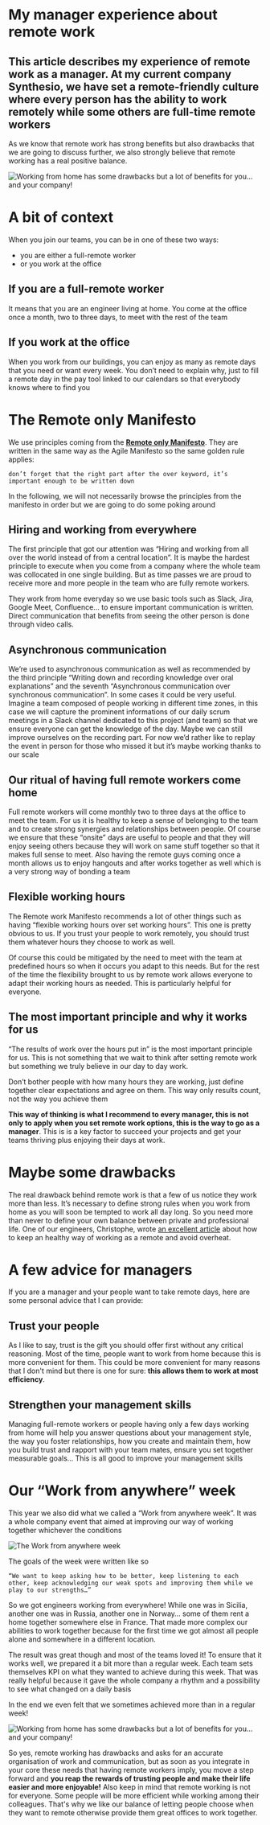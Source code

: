# My manager experience about remote work
## This article describes my experience of remote work as a manager. At my current company Synthesio, we have set a remote-friendly culture where every person has the ability to work remotely while some others are full-time remote workers

As we know that remote work has strong benefits but also drawbacks that we are going to discuss further, we also strongly believe that remote working has a real positive balance.

  ![Working from home has some drawbacks but a lot of benefits for you… and your company!](images/../../images/my-manager-experience-about-remote-working-01.jpg)

# A bit of context

When you join our teams, you can be in one of these two ways:

* you are either a full-remote worker
* or you work at the office

## If you are a full-remote worker

It means that you are an engineer living at home. You come at the office once a month, two to three days, to meet with the rest of the team

## If you work at the office

When you work from our buildings, you can enjoy as many as remote days that you need or want every week. You don’t need to explain why, just to fill a remote day in the pay tool linked to our calendars so that everybody knows where to find you

# The Remote only Manifesto

We use principles coming from the [**Remote only Manifesto**](https://www.remoteonly.org/).
They are written in the same way as the Agile Manifesto so the same golden rule applies:

`don’t forget that the right part after the over keyword, it’s important enough to be written down`

In the following, we will not necessarily browse the principles from the manifesto in order but we are going to do some poking around

## Hiring and working from everywhere

The first principle that got our attention was “Hiring and working from all over the world instead of from a central location”.
It is maybe the hardest principle to execute when you come from a company where the whole team was collocated in one single building. But as time passes we are proud to receive more and more people in the team who are fully remote workers.

They work from home everyday so we use basic tools such as Slack, Jira, Google Meet, Confluence… to ensure important communication is written. Direct communication that benefits from seeing the other person is done through video calls.

## Asynchronous communication

We’re used to asynchronous communication as well as recommended by the third principle “Writing down and recording knowledge over oral explanations” and the seventh “Asynchronous communication over synchronous communication”. 
In some cases it could be very useful. Imagine a team composed of people working in different time zones, in this case we will capture the prominent informations of our daily scrum meetings in a Slack channel dedicated to this project (and team) so that we ensure everyone can get the knowledge of the day. 
Maybe we can still improve ourselves on the recording part. For now we’d rather like to replay the event in person for those who missed it but it’s maybe working thanks to our scale

## Our ritual of having full remote workers come home

Full remote workers will come monthly two to three days at the office to meet the team. For us it is healthy to keep a sense of belonging to the team and to create strong synergies and relationships between people.
Of course we ensure that these “onsite” days are useful to people and that they will enjoy seeing others because they will work on same stuff together so that it makes full sense to meet.
Also having the remote guys coming once a month allows us to enjoy hangouts and after works together as well which is a very strong way of bonding a team

## Flexible working hours

The Remote work Manifesto recommends a lot of other things such as having “flexible working hours over set working hours”.
This one is pretty obvious to us.
If you trust your people to work remotely, you should trust them whatever hours they choose to work as well.

Of course this could be mitigated by the need to meet with the team at predefined hours so when it occurs you adapt to this needs. But for the rest of the time the flexibility brought to us by remote work allows everyone to adapt their working hours as needed. This is particularly helpful for everyone.

## The most important principle and why it works for us

“The results of work over the hours put in” is the most important principle for us. This is not something that we wait to think after setting remote work but something we truly believe in our day to day work.

Don’t bother people with how many hours they are working, just define together clear expectations and agree on them. This way only results count, not the way you achieve them

**This way of thinking is what I recommend to every manager, this is not only to apply when you set remote work options, this is the way to go as a manager**. This is is a key factor to succeed your projects and get your teams thriving plus enjoying their days at work.

# Maybe some drawbacks

The real drawback behind remote work is that a few of us notice they work more than less. It’s necessary to define strong rules when you work from home as you will soon be tempted to work all day long. So you need more than never to define your own balance between private and professional life. One of our engineers, Christophe, wrote [an excellent article](https://medium.com/synthesio-engineering/how-to-be-a-good-remote-worker-for-your-team-and-for-yourself-42a25ec99ba7) about how to keep an healthy way of working as a remote and avoid overheat.

# A few advice for managers

If you are a manager and your people want to take remote days, here are some personal advice that I can provide:

## Trust your people

As I like to say, trust is the gift you should offer first without any critical reasoning. Most of the time, people want to work from home because this is more convenient for them. This could be more convenient for many reasons that I don't mind but there is one for sure: **this allows them to work at most efficiency**.

## Strengthen your management skills

Managing full-remote workers or people having only a few days working from home will help you answer questions about your management style, the way you foster relationships, how you create and maintain them, how you build trust and rapport with your team mates, ensure you set together measurable goals... This is all good to improve your management skills

# Our “Work from anywhere” week

This year we also did what we called a “Work from anywhere week”. It was a whole company event that aimed at improving our way of working together whichever the conditions

![The Work from anywhere week](images/../../images/my-manager-experience-about-remote-working-02.png)

The goals of the week were written like so

`“We want to keep asking how to be better, keep listening to each other, keep acknowledging our weak spots and improving them while we play to our strengths…”`

So we got engineers working from everywhere! While one was in Sicilia, another one was in Russia, another one in Norway… some of them rent a home together somewhere else in France. That made more complex our abilities to work together because for the first time we got almost all people alone and somewhere in a different location.

The result was great though and most of the teams loved it! To ensure that it works well, we prepared it a bit more than a regular week. Each team sets themselves KPI on what they wanted to achieve during this week. That was really helpful because it gave the whole company a rhythm and a possibility to see what changed on a daily basis

In the end we even felt that we sometimes achieved more than in a regular week!

![Working from home has some drawbacks but a lot of benefits for you… and your company!](images/../../images/my-manager-experience-about-remote-working-03.jpg)

So yes, remote working has drawbacks and asks for an accurate organisation of work and communication, but as soon as you integrate in your core these needs that having remote workers imply, you move a step forward and **you reap the rewards of trusting people and make their life easier and more enjoyable!**
Also keep in mind that remote working is not for everyone. Some people will be more efficient while working among their colleagues. That's why we like our balance of letting people choose when they want to remote otherwise provide them great offices to work together.